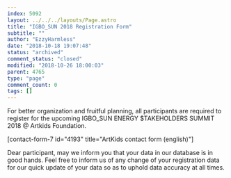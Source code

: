```yaml
---
index: 5092
layout: ../../../layouts/Page.astro
title: "IGBO_SUN 2018 Registration Form"
subtitle: ""
author: "EzzyHarmless"
date: "2018-10-18 19:07:48"
status: "archived"
comment_status: "closed"
modified: "2018-10-26 18:00:03"
parent: 4765
type: "page"
comment_count: 0
tags: []
---
```


For better organization and fruitful planning, all participants are required to register for the upcoming IGBO_SUN ENERGY $TAKEHOLDERS SUMMIT 2018 @ Artkids Foundation.

[contact-form-7 id="4193" title="ArtKids contact form (english)"]

Dear participant, may we inform you that your data in our database is in good hands. Feel free to inform us of any change of your registration data for our quick update of your data so as to uphold data accuracy at all times.
